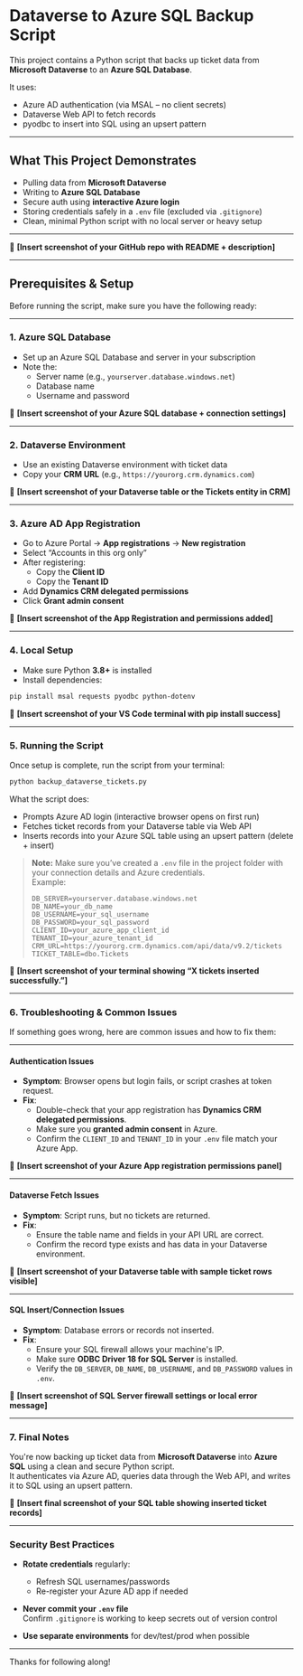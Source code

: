 # Dataverse to Azure SQL Backup Script

This project contains a Python script that backs up ticket data from **Microsoft Dataverse** to an **Azure SQL Database**.

It uses:
- Azure AD authentication (via MSAL – no client secrets)
- Dataverse Web API to fetch records
- pyodbc to insert into SQL using an upsert pattern

---

## What This Project Demonstrates

- Pulling data from **Microsoft Dataverse**
- Writing to **Azure SQL Database**
- Secure auth using **interactive Azure login**
- Storing credentials safely in a `.env` file (excluded via `.gitignore`)
- Clean, minimal Python script with no local server or heavy setup

---

📸 **[Insert screenshot of your GitHub repo with README + description]**

---

## Prerequisites & Setup

Before running the script, make sure you have the following ready:

---

### 1. Azure SQL Database

- Set up an Azure SQL Database and server in your subscription
- Note the:
  - Server name (e.g., `yourserver.database.windows.net`)
  - Database name
  - Username and password

📸 **[Insert screenshot of your Azure SQL database + connection settings]**

---

### 2. Dataverse Environment

- Use an existing Dataverse environment with ticket data
- Copy your **CRM URL** (e.g., `https://yourorg.crm.dynamics.com`)

📸 **[Insert screenshot of your Dataverse table or the Tickets entity in CRM]**

---

### 3. Azure AD App Registration

- Go to Azure Portal → **App registrations** → **New registration**
- Select “Accounts in this org only”
- After registering:
  - Copy the **Client ID**
  - Copy the **Tenant ID**
- Add **Dynamics CRM delegated permissions**
- Click **Grant admin consent**

📸 **[Insert screenshot of the App Registration and permissions added]**

---

### 4. Local Setup

- Make sure Python **3.8+** is installed
- Install dependencies:

```bash
pip install msal requests pyodbc python-dotenv
```

📸 **[Insert screenshot of your VS Code terminal with pip install success]**


---

### 5. Running the Script

Once setup is complete, run the script from your terminal:

```bash
python backup_dataverse_tickets.py
```

What the script does:

- Prompts Azure AD login (interactive browser opens on first run)
- Fetches ticket records from your Dataverse table via Web API
- Inserts records into your Azure SQL table using an upsert pattern (delete + insert)

> **Note:** Make sure you’ve created a `.env` file in the project folder with your connection details and Azure credentials.  
> Example:
> ```env
> DB_SERVER=yourserver.database.windows.net
> DB_NAME=your_db_name
> DB_USERNAME=your_sql_username
> DB_PASSWORD=your_sql_password
> CLIENT_ID=your_azure_app_client_id
> TENANT_ID=your_azure_tenant_id
> CRM_URL=https://yourorg.crm.dynamics.com/api/data/v9.2/tickets
> TICKET_TABLE=dbo.Tickets
> ```

📸 **[Insert screenshot of your terminal showing “X tickets inserted successfully.”]**

---

### 6. Troubleshooting & Common Issues

If something goes wrong, here are common issues and how to fix them:

---

#### Authentication Issues

- **Symptom**: Browser opens but login fails, or script crashes at token request.
- **Fix**:
  - Double-check that your app registration has **Dynamics CRM delegated permissions**.
  - Make sure you **granted admin consent** in Azure.
  - Confirm the `CLIENT_ID` and `TENANT_ID` in your `.env` file match your Azure App.

📸 **[Insert screenshot of your Azure App registration permissions panel]**

---

#### Dataverse Fetch Issues

- **Symptom**: Script runs, but no tickets are returned.
- **Fix**:
  - Ensure the table name and fields in your API URL are correct.
  - Confirm the record type exists and has data in your Dataverse environment.

📸 **[Insert screenshot of your Dataverse table with sample ticket rows visible]**

---

#### SQL Insert/Connection Issues

- **Symptom**: Database errors or records not inserted.
- **Fix**:
  - Ensure your SQL firewall allows your machine's IP.
  - Make sure **ODBC Driver 18 for SQL Server** is installed.
  - Verify the `DB_SERVER`, `DB_NAME`, `DB_USERNAME`, and `DB_PASSWORD` values in `.env`.

📸 **[Insert screenshot of SQL Server firewall settings or local error message]**

---

### 7. Final Notes

You're now backing up ticket data from **Microsoft Dataverse** into **Azure SQL** using a clean and secure Python script.  
It authenticates via Azure AD, queries data through the Web API, and writes it to SQL using an upsert pattern.

📸 **[Insert final screenshot of your SQL table showing inserted ticket records]**

---

### Security Best Practices

- **Rotate credentials** regularly:
  - Refresh SQL usernames/passwords
  - Re-register your Azure AD app if needed

- **Never commit your `.env` file**  
  Confirm `.gitignore` is working to keep secrets out of version control

- **Use separate environments** for dev/test/prod when possible


---

Thanks for following along!

